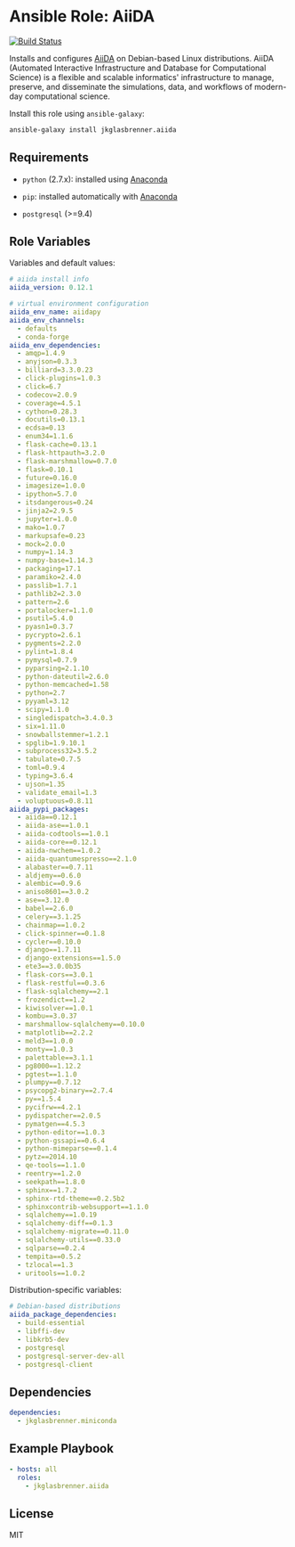 # Ansible Role: AiiDA

[![Build Status](https://travis-ci.org/jkglasbrenner/ansible-role-aiida.svg?branch=master)](https://travis-ci.org/jkglasbrenner/ansible-role-aiida)

Installs and configures [AiiDA](http://www.aiida.net) on Debian-based Linux distributions. AiiDA (Automated Interactive Infrastructure and Database for Computational Science) is a flexible and scalable informatics' infrastructure to manage, preserve, and disseminate the simulations, data, and workflows of modern-day computational science.

Install this role using `ansible-galaxy`:

```bash
ansible-galaxy install jkglasbrenner.aiida
```

## Requirements

*   `python` (2.7.x): installed using [Anaconda](https://www.anaconda.com/distribution/)

*   `pip`: installed automatically with [Anaconda](https://www.anaconda.com/distribution/)

*   `postgresql` (>=9.4)

## Role Variables

Variables and default values:

```yaml
# aiida install info
aiida_version: 0.12.1

# virtual environment configuration
aiida_env_name: aiidapy
aiida_env_channels:
  - defaults
  - conda-forge
aiida_env_dependencies:
  - amqp=1.4.9
  - anyjson=0.3.3
  - billiard=3.3.0.23
  - click-plugins=1.0.3
  - click=6.7
  - codecov=2.0.9
  - coverage=4.5.1
  - cython=0.28.3
  - docutils=0.13.1
  - ecdsa=0.13
  - enum34=1.1.6
  - flask-cache=0.13.1
  - flask-httpauth=3.2.0
  - flask-marshmallow=0.7.0
  - flask=0.10.1
  - future=0.16.0
  - imagesize=1.0.0
  - ipython=5.7.0
  - itsdangerous=0.24
  - jinja2=2.9.5
  - jupyter=1.0.0
  - mako=1.0.7
  - markupsafe=0.23
  - mock=2.0.0
  - numpy=1.14.3
  - numpy-base=1.14.3
  - packaging=17.1
  - paramiko=2.4.0
  - passlib=1.7.1
  - pathlib2=2.3.0
  - pattern=2.6
  - portalocker=1.1.0
  - psutil=5.4.0
  - pyasn1=0.3.7
  - pycrypto=2.6.1
  - pygments=2.2.0
  - pylint=1.8.4
  - pymysql=0.7.9
  - pyparsing=2.1.10
  - python-dateutil=2.6.0
  - python-memcached=1.58
  - python=2.7
  - pyyaml=3.12
  - scipy=1.1.0
  - singledispatch=3.4.0.3
  - six=1.11.0
  - snowballstemmer=1.2.1
  - spglib=1.9.10.1
  - subprocess32=3.5.2
  - tabulate=0.7.5
  - toml=0.9.4
  - typing=3.6.4
  - ujson=1.35
  - validate_email=1.3
  - voluptuous=0.8.11
aiida_pypi_packages:
  - aiida==0.12.1
  - aiida-ase==1.0.1
  - aiida-codtools==1.0.1
  - aiida-core==0.12.1
  - aiida-nwchem==1.0.2
  - aiida-quantumespresso==2.1.0
  - alabaster==0.7.11
  - aldjemy==0.6.0
  - alembic==0.9.6
  - aniso8601==3.0.2
  - ase==3.12.0
  - babel==2.6.0
  - celery==3.1.25
  - chainmap==1.0.2
  - click-spinner==0.1.8
  - cycler==0.10.0
  - django==1.7.11
  - django-extensions==1.5.0
  - ete3==3.0.0b35
  - flask-cors==3.0.1
  - flask-restful==0.3.6
  - flask-sqlalchemy==2.1
  - frozendict==1.2
  - kiwisolver==1.0.1
  - kombu==3.0.37
  - marshmallow-sqlalchemy==0.10.0
  - matplotlib==2.2.2
  - meld3==1.0.0
  - monty==1.0.3
  - palettable==3.1.1
  - pg8000==1.12.2
  - pgtest==1.1.0
  - plumpy==0.7.12
  - psycopg2-binary==2.7.4
  - py==1.5.4
  - pycifrw==4.2.1
  - pydispatcher==2.0.5
  - pymatgen==4.5.3
  - python-editor==1.0.3
  - python-gssapi==0.6.4
  - python-mimeparse==0.1.4
  - pytz==2014.10
  - qe-tools==1.1.0
  - reentry==1.2.0
  - seekpath==1.8.0
  - sphinx==1.7.2
  - sphinx-rtd-theme==0.2.5b2
  - sphinxcontrib-websupport==1.1.0
  - sqlalchemy==1.0.19
  - sqlalchemy-diff==0.1.3
  - sqlalchemy-migrate==0.11.0
  - sqlalchemy-utils==0.33.0
  - sqlparse==0.2.4
  - tempita==0.5.2
  - tzlocal==1.3
  - uritools==1.0.2
```

Distribution-specific variables:

```yaml
# Debian-based distributions
aiida_package_dependencies:
  - build-essential
  - libffi-dev
  - libkrb5-dev
  - postgresql
  - postgresql-server-dev-all
  - postgresql-client
```

## Dependencies

```yaml
dependencies:
  - jkglasbrenner.miniconda
```

## Example Playbook

```yaml
- hosts: all
  roles:
    - jkglasbrenner.aiida
```


## License

MIT
